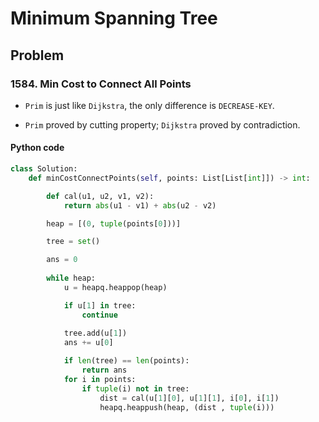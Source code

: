 # Minimum Spanning Tree

## Problem 

### 1584. Min Cost to Connect All Points

- `Prim` is just like `Dijkstra`, the only difference is `DECREASE-KEY`.

- `Prim` proved by cutting property; `Dijkstra` proved by contradiction.

#### Python code

```python
class Solution:
    def minCostConnectPoints(self, points: List[List[int]]) -> int:

        def cal(u1, u2, v1, v2):
            return abs(u1 - v1) + abs(u2 - v2)

        heap = [(0, tuple(points[0]))]

        tree = set()

        ans = 0
        
        while heap:
            u = heapq.heappop(heap)

            if u[1] in tree:
                continue
            
            tree.add(u[1])
            ans += u[0]

            if len(tree) == len(points):
                return ans
            for i in points:
                if tuple(i) not in tree:
                    dist = cal(u[1][0], u[1][1], i[0], i[1])
                    heapq.heappush(heap, (dist , tuple(i)))
```
